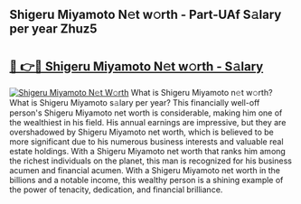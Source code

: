 ## Shigeru Miyamoto N𝚎t w𝚘rth - Part-UAf S𝚊lary per year Zhuz5

# <h2><a href="http://gc47fvn.nevu.top/?p=Shigeru+Miyamoto">🔗 👉🔴 Shigeru Miyamoto N𝚎t w𝚘rth - S𝚊lary</a></h2>

[![Shigeru Miyamoto N𝚎t W𝚘rth](https://i.imgur.com/Oavwk0R.jpeg)](http://gc47fvn.nevu.top/?p=Shigeru+Miyamoto)
What is Shigeru Miyamoto n𝚎t w𝚘rth? What is Shigeru Miyamoto s𝚊lary per year?
This financially well-off person's Shigeru Miyamoto net worth is considerable, making him one of the wealthiest in his field. His annual earnings are impressive, but they are overshadowed by Shigeru Miyamoto net worth, which is believed to be more significant due to his numerous business interests and valuable real estate holdings. With a Shigeru Miyamoto net worth that ranks him among the richest individuals on the planet, this man is recognized for his business acumen and financial acumen. With a Shigeru Miyamoto net worth in the billions and a notable income, this wealthy person is a shining example of the power of tenacity, dedication, and financial brilliance.
